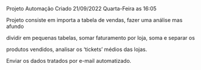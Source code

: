 Projeto Automação Criado 21/09/2022 Quarta-Feira as 16:05



Projeto consiste em importa a tabela de vendas, fazer uma análise mas afundo

dividir em pequenas tabelas, somar faturamento por loja, soma e separar os

produtos vendidos, analisar os ‘tickets’ médios das lojas.


Enviar os dados tratados por e-mail automatizado.